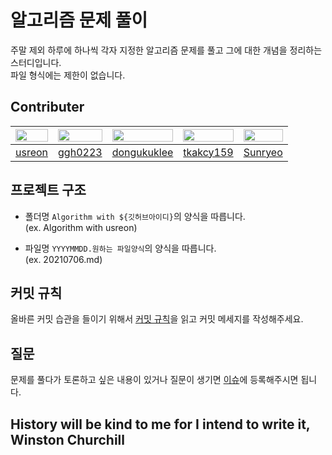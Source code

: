 

# 알고리즘 문제 풀이
주말 제외 하루에 하나씩 각자 지정한 알고리즘 문제를 풀고 그에 대한 개념을 정리하는 스터디입니다. <br>
파일 형식에는 제한이 없습니다.

 ## Contributer
 
|<img src="https://avatars.githubusercontent.com/u/79883861?v=4" width="100%">|<img src="https://avatars.githubusercontent.com/u/79002628?v=4" width="100%">|<img src="https://avatars.githubusercontent.com/u/52775482?v=4" width="100%">| <img src="https://avatars.githubusercontent.com/u/42970246?v=4" width="100%"> |<img src="https://avatars.githubusercontent.com/u/79203932?v=4" width="100%">|
| ----| ---- | ---- | ---- | ---- |
|[usreon](https://github.com/usreon)|[ggh0223](https://github.com/ggh0223)|[dongukuklee](https://github.com/dongukuklee)| [tkakcy159](https://github.com/tkakcy159) |[Sunryeo](https://github.com/Sunryeo)|


## 프로젝트 구조
* 폴더명 `Algorithm with ${깃허브아이디}`의 양식을 따릅니다. <br>
(ex. Algorithm with usreon)

* 파일명 `YYYYMMDD.원하는 파일양식`의 양식을 따릅니다. <br>
(ex. 20210706.md)

## 커밋 규칙
올바른 커밋 습관을 들이기 위해서 [커밋 규칙](https://chris.beams.io/posts/git-commit)을 읽고 커밋 메세지를 작성해주세요.

## 질문
문제를 풀다가 토론하고 싶은 내용이 있거나 질문이 생기면 [이슈](https://github.com/usreon/Do-Algorithm-Everyday/issues)에 등록해주시면 됩니다.

## History will be kind to me for I intend to write it, Winston Churchill

